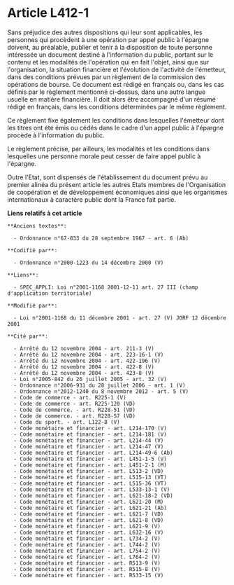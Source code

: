 # Article L412-1

Sans préjudice des autres dispositions qui leur sont applicables, les personnes qui procèdent à une opération par appel
public à l'épargne doivent, au préalable, publier et tenir à la disposition de toute personne intéressée un document destiné
à l'information du public, portant sur le contenu et les modalités de l'opération qui en fait l'objet, ainsi que sur
l'organisation, la situation financière et l'évolution de l'activité de l'émetteur, dans des conditions prévues par un
règlement de la commission des opérations de bourse. Ce document est rédigé en français ou, dans les cas définis par le
règlement mentionné ci-dessus, dans une autre langue usuelle en matière financière. Il doit alors être accompagné d'un résumé
rédigé en français, dans les conditions déterminées par le même règlement. 

Ce règlement fixe également les conditions dans lesquelles l'émetteur dont les titres ont été émis ou cédés dans le cadre
d'un appel public à l'épargne procède à l'information du public.

Le règlement précise, par ailleurs, les modalités et les conditions dans lesquelles une personne morale peut cesser de faire
appel public à l'épargne.

Outre l'Etat, sont dispensés de l'établissement du document prévu au premier alinéa du présent article les autres Etats
membres de l'Organisation de coopération et de développement économiques ainsi que les organismes internationaux à caractère
public dont la France fait partie.

**Liens relatifs à cet article**

	**Anciens textes**:

	  - Ordonnance n°67-833 du 28 septembre 1967 - art. 6 (Ab)

	**Codifié par**:

	  - Ordonnance n°2000-1223 du 14 décembre 2000 (V)

	**Liens**:

	  - SPEC_APPLI: Loi n°2001-1168 2001-12-11 art. 27 III (champ d'application territoriale)

	**Modifié par**:

	  - Loi n°2001-1168 du 11 décembre 2001 - art. 27 (V) JORF 12 décembre 2001

	**Cité par**:

	  - Arrêté du 12 novembre 2004 - art. 211-3 (V)
	  - Arrêté du 12 novembre 2004 - art. 223-16-1 (V)
	  - Arrêté du 12 novembre 2004 - art. 422-196 (V)
	  - Arrêté du 12 novembre 2004 - art. 422-8 (V)
	  - Arrêté du 12 novembre 2004 - art. 423-8 (V)
	  - Loi n°2005-842 du 26 juillet 2005 - art. 32 (V)
	  - Ordonnance n°2006-931 du 28 juillet 2006 - art. 1 (V)
	  - Ordonnance n°2012-1240 du 8 novembre 2012 - art. 5 (V)
	  - Code de commerce - art. R225-1 (V)
	  - Code de commerce - art. R225-120 (VD)
	  - Code de commerce. - art. R228-51 (VD)
	  - Code de commerce. - art. R228-57 (VD)
	  - Code du sport. - art. L122-8 (V)
	  - Code monétaire et financier - art. L214-170 (V)
	  - Code monétaire et financier - art. L214-181 (V)
	  - Code monétaire et financier - art. L214-44 (V)
	  - Code monétaire et financier - art. L214-47 (V)
	  - Code monétaire et financier - art. L214-49-6 (Ab)
	  - Code monétaire et financier - art. L451-1-5 (V)
	  - Code monétaire et financier - art. L451-2-1 (M)
	  - Code monétaire et financier - art. L513-2 (VD)
	  - Code monétaire et financier - art. L515-13 (VT)
	  - Code monétaire et financier - art. L515-36 (VT)
	  - Code monétaire et financier - art. L533-13-1 (V)
	  - Code monétaire et financier - art. L621-18-2 (VD)
	  - Code monétaire et financier - art. L621-20 (M)
	  - Code monétaire et financier - art. L621-21 (Ab)
	  - Code monétaire et financier - art. L621-7 (VD)
	  - Code monétaire et financier - art. L621-8 (VD)
	  - Code monétaire et financier - art. L621-9 (V)
	  - Code monétaire et financier - art. L632-16 (V)
	  - Code monétaire et financier - art. L734-2 (V)
	  - Code monétaire et financier - art. L744-2 (V)
	  - Code monétaire et financier - art. L754-2 (V)
	  - Code monétaire et financier - art. L764-2 (V)
	  - Code monétaire et financier - art. R513-9 (V)
	  - Code monétaire et financier - art. R515-8 (V)
	  - Code monétaire et financier - art. R533-15 (V)
